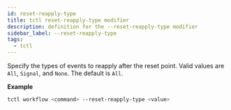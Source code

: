 ```yaml
---
id: reset-reapply-type
title: tctl reset-reapply-type modifier
description: definition for the --reset-reapply-type modifier
sidebar_label: --reset-reapply-type
tags:
  - tctl
---
```


Specify the types of events to reapply after the reset point.
Valid values are `All`, `Signal`, and `None`. The default is `All`.

**Example**

```bash
tctl workflow <command> --reset-reapply-type <value>
```
